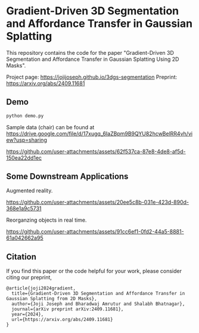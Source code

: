 # Gradient-Driven 3D Segmentation and Affordance Transfer in Gaussian Splatting

This repository contains the code for the paper "Gradient-Driven 3D Segmentation and Affordance Transfer in Gaussian Splatting Using 2D Masks".

Project page: https://jojijoseph.github.io/3dgs-segmentation
Preprint: https://arxiv.org/abs/2409.11681

## Demo

```bash
python demo.py
```
Sample data (chair) can be found at https://drive.google.com/file/d/17xugq_6IaZBpm9B9QYU82hcwBelRR4vh/view?usp=sharing


https://github.com/user-attachments/assets/62f537ca-87e8-4de8-af5d-150ea22dd1ec


## Some Downstream Applications

Augmented reality.

https://github.com/user-attachments/assets/20ee5c8b-031e-423d-890d-368e1a9c5731

Reorganzing objects in real time.

https://github.com/user-attachments/assets/91cc6ef1-0fd2-44a5-8881-61a042662a95

## Citation
If you find this paper or the code helpful for your work, please consider citing our preprint,
```
@article{joji2024gradient,
  title={Gradient-Driven 3D Segmentation and Affordance Transfer in Gaussian Splatting from 2D Masks},
  author={Joji Joseph and Bharadwaj Amrutur and Shalabh Bhatnagar},
  journal={arXiv preprint arXiv:2409.11681},
  year={2024},
  url={https://arxiv.org/abs/2409.11681}
}
```
